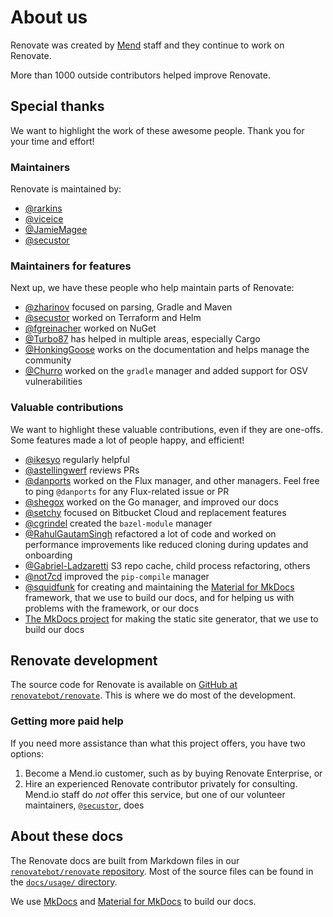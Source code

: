 # About us

Renovate was created by [Mend](https://www.mend.io/) staff and they continue to work on Renovate.

More than 1000 outside contributors helped improve Renovate.

## Special thanks

We want to highlight the work of these awesome people.
Thank you for your time and effort!

### Maintainers

Renovate is maintained by:

-   [@rarkins](https://github.com/rarkins)
-   [@viceice](https://github.com/viceice)
-   [@JamieMagee](https://github.com/JamieMagee)
-   [@secustor](https://github.com/secustor)

### Maintainers for features

Next up, we have these people who help maintain parts of Renovate:

-   [@zharinov](https://github.com/zharinov) focused on parsing, Gradle and Maven
-   [@secustor](https://github.com/secustor) worked on Terraform and Helm
-   [@fgreinacher](https://github.com/fgreinacher) worked on NuGet
-   [@Turbo87](https://github.com/Turbo87) has helped in multiple areas, especially Cargo
-   [@HonkingGoose](https://github.com/HonkingGoose) works on the documentation and helps manage the community
-   [@Churro](https://github.com/Churro) worked on the `gradle` manager and added support for OSV vulnerabilities

### Valuable contributions

We want to highlight these valuable contributions, even if they are one-offs.
Some features made a lot of people happy, and efficient!

-   [@ikesyo](https://github.com/ikesyo) regularly helpful
-   [@astellingwerf](https://github.com/astellingwerf) reviews PRs
-   [@danports](https://github.com/danports) worked on the Flux manager, and other managers. Feel free to ping `@danports` for any Flux-related issue or PR
-   [@shegox](https://github.com/shegox) worked on the Go manager, and improved our docs
-   [@setchy](https://github.com/setchy) focused on Bitbucket Cloud and replacement features
-   [@cgrindel](https://github.com/cgrindel) created the `bazel-module` manager
-   [@RahulGautamSingh](https://github.com/RahulGautamSingh) refactored a lot of code and worked on performance improvements like reduced cloning during updates and onboarding
-   [@Gabriel-Ladzaretti](https://github.com/Gabriel-Ladzaretti) S3 repo cache, child process refactoring, others
-   [@not7cd](https://github.com/not7cd) improved the `pip-compile` manager
-   [@squidfunk](https://github.com/squidfunk) for creating and maintaining the [Material for MkDocs](https://squidfunk.github.io/mkdocs-material/) framework, that we use to build our docs, and for helping us with problems with the framework, or our docs
-   [The MkDocs project](https://www.mkdocs.org/) for making the static site generator, that we use to build our docs

## Renovate development

The source code for Renovate is available on [GitHub at `renovatebot/renovate`](https://github.com/renovatebot/renovate).
This is where we do most of the development.

### Getting more paid help

If you need more assistance than what this project offers, you have two options:

1. Become a Mend.io customer, such as by buying Renovate Enterprise, or
1. Hire an experienced Renovate contributor privately for consulting. Mend.io staff do _not_ offer this service, but one of our volunteer maintainers, [`@secustor`](https://github.com/secustor), does

## About these docs

The Renovate docs are built from Markdown files in our [`renovatebot/renovate` repository](https://github.com/renovatebot/renovate).
Most of the source files can be found in the [`docs/usage/` directory](https://github.com/renovatebot/renovate/tree/main/docs/usage).

We use [MkDocs](https://www.mkdocs.org/) and [Material for MkDocs](https://squidfunk.github.io/mkdocs-material/) to build our docs.
